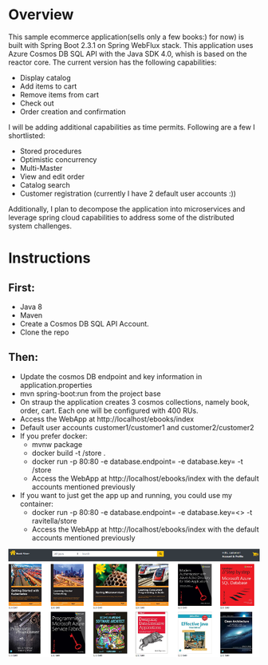 # Overview
This sample ecommerce application(sells only a few books:) for now) is built with Spring Boot 2.3.1 on Spring WebFlux stack. This application uses Azure Cosmos DB SQL API with the Java SDK 4.0, whish is based on the reactor core.
The current version has the following capabilities:
* Display catalog
* Add items to cart
* Remove items from cart
* Check out
* Order creation and confirmation

I will be adding additional capabilities as time permits. Following are a few I shortlisted:
* Stored procedures 
* Optimistic concurrency 
* Multi-Master
* View and edit order
* Catalog search
* Customer registration (currently I have 2 default user accounts :))

Additionally, I plan to decompose the application into microservices and leverage spring cloud capabilities to address some of the distributed system challenges.

# Instructions

## First:
 * Java 8
 * Maven
 * Create a Cosmos DB SQL API Account. 
 * Clone the repo

## Then:
* Update the cosmos DB endpoint and key information in application.properties
* mvn spring-boot:run from the project base
* On straup the application creates 3 cosmos collections, namely book, order, cart. Each one will be configured with 400 RUs.
* Access the WebApp at http://localhost/ebooks/index
* Default user accounts customer1/customer1 and customer2/customer2
* If you prefer docker:  
  * mvnw package 
  * docker build -t <YOUR REPO>/store .
  * docker run -p 80:80 -e database.endpoint=<URI> -e database.key=<PRIMARY KEY> -t <YOUR REPO>/store
  * Access the WebApp at http://localhost/ebooks/index with the default accounts mentioned previously
* If you want to just get the app up and running, you could use my container:
  * docker run -p 80:80 -e database.endpoint=<URI> -e database.key=<> -t ravitella/store
  * Access the WebApp at http://localhost/ebooks/index with the default accounts mentioned previously 
 
 ![Image](BookStore.png)


